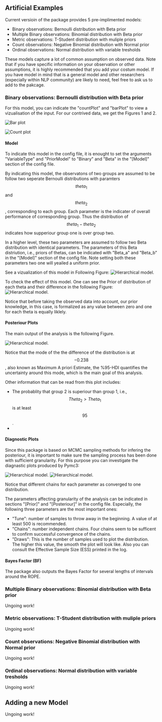 ## Artificial Examples
Current versioin of the package provides 5 pre-implimented models:
- Binary observations: Bernoulli distribution with Beta prior
- Multiple Binary observations: Binomial distribution with Beta prior
- Metric observations: T-Student distribution with muliple priors
- Count observations: Negative Binomial distribution with Normal prior
- Ordinal observations: Normal distribution with variable tresholds

These models capture a lot of common assumption on observed data. Note that if you have specific information on your observation or other assumptions, it is highly recommended that you add your costum model. If you have model in mind that is a general model and other researchers (expecially within NLP community) are likely to need, feel free to ask us to add to the pakcage.


### Binary observations: Bernoulli distribution with Beta prior
For this model, you can indicate the "countPlot" and "barPlot" to view a vizualisation of the input. For our contrived data, we get the Figures 1 and 2.

![Bar plot](outputsForManual/Binary/Bern_barPlot.png)

![Count plot](outputsForManual/Binary/Bern_countPlot.png)

#### Model
To indicate this model in the config file, it is enought to set the arguments "VariableType" and "PriorModel" to "Binary" and "Beta" in the "[Model]" section of the config file.

By indicating this model, the observatons of two groups are assumed to be follow two seperate Bernoulli distributions with paramters $$theta_1$$ and $$theta_2$$, corresponding to each group. Each parameter is the indicater of overall performance of corresponding group. Thus the distribution of $$theta_1-theta_2$$ indicates how supperiour group one is over group two. 


In a higher level, these two parameters are assumed to follow two Beta distribution with identical parameters. The parameters of this Beta distriution, i.e., priors of thetas, can be indicated with "Beta_a" and "Beta_b" in the "[Model]" section of the config file. Note setting both these parameters two one will yeailed a uniform prior.

See a vizualization of this model in Following Figure:
![Hierarchical model.](outputsForManual/Binary/Bern_posterior_hierarchicalGraph.png)

To check the effect of this model. One can see the Prior of distribution of each theta and their difference in the following Figure: 
![Hierarchical model.](outputsForManual/Binary/Bern_prior_theta.png)

Notice that before taking the observed data into account, our prior knowledge, in this case, is formalized as any value between zero and one for each theta is equally liklely.
#### Posteriour Plots
The main output of the analysis is the following Figure.

![Hierarchical model.](outputsForManual/Binary/Bern_posterior_theta.png)

Notice that the mode of the the difference of the distribution is at $$-0.238$$, also known as Maximum A priori Estimate, the %95-HDI quantifies the uncertainty around this mode, which is the main goal of this analysis.

Other information that can be read from this plot includes:
- The probablity that group 2 is superiour than group 1, i.e., $$Theta_2>Theta_1$$ is at least $$95%$$.
- 
#### Diagnostic Plots
Since this package is based on MCMC sampling methods for infering the posteriour, it is important to make sure the sampling process has been done with sufficient granularity. For this purpose you can investigate the diagnastic plots produced by Pymc3:

![Hierarchical model.](outputsForManual/Binary/Bern_prior_diagnostics.png)
![Hierarchical model.](outputsForManual/Binary/Bern_posterior_diagnostics.png)

Notice that different chains for each parameter as converged to one distribution.

The parameters affecting granularity of the analysis can be indicated in sections "[Prior]" and "[Posteriour]" in the config file. Especially, the following three parameters are the most important ones:
- "Tune": number of samples to throw away in the beginning. A value of at least 500 is recommended.
- "Chains": number independent chains. Four chains seem to be sufficent to confirm successful convergence of the chains.
- "Draws": This is the number of samples used to plot the distribution. The higher this value, the smooth the plot will look like. Also you can consult the Effective Sample Size (ESS) printed in the log.

#### Bayes Factor (BF)
The package also outputs the Bayes Factor for several lengths of intervals around the ROPE.

### Multiple Binary observations: Binomial distribution with Beta prior
Ungoing work!

### Metric observations: T-Student distribution with muliple priors
Ungoing work!

### Count observations: Negative Binomial distribution with Normal prior
Ungoing work!

### Ordinal observations: Normal distribution with variable tresholds
Ungoing work!

## Adding a new Model
Ungoing work!


